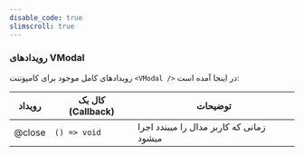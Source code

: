 ```yaml
---
disable_code: true
slimscroll: true
---
```


### رویدادهای VModal

رویدادهای کامل موجود برای کامپوننت `<VModal />` در اینجا آمده است:

| رویداد | کال بک (Callback)                             | توضیحات                                  |
| ------ | --------------------------------------------- | ---------------------------------------- |
| @close | <span class="is-function">`() => void`</span> | زمانی که کاربر مدال را میبندد اجرا میشود |
